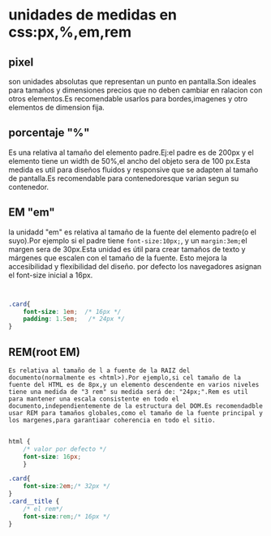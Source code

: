 # unidades de medidas en css:px,%,em,rem

## pixel
son unidades absolutas que representan un punto en pantalla.Son ideales para tamaños y dimensiones precios que no deben cambiar en ralacion con otros elementos.Es recomendable usarlos para bordes,imagenes y otro elementos de dimension fija.

## porcentaje "%"
Es una relativa al tamaño del elemento padre.Ej:el padre es de 200px y el elemento tiene un width de 50%,el ancho del objeto sera de 100 px.Esta medida es util para diseños fluidos y responsive que se adapten al tamaño de pantalla.Es recomendable para contenedoresque varian segun su contenedor.

## EM "em"

la unidadd "em" es relativa al tamaño de la fuente del elemento padre(o el suyo).Por ejemplo si el padre tiene `font-size:10px;`, y un `margin:3em;`el margen sera de 30px.Esta unidad es útil para crear tamaños de texto y márgenes que escalen con el tamaño de la fuente.
Esto mejora la accesibilidad y flexibilidad del diseño.
por defecto los navegadores asignan el font-size inicial a 16px.

```css


.card{
    font-size: 1em;  /* 16px */
    padding: 1.5em;   /* 24px */
}
```

## REM(root EM)
    Es relativa al tamaño de l a fuente de la RAIZ del documento(normalmente es <html>).Por ejemplo,si cel tamaño de la fuente del HTML es de 8px,y un elemento descendente en varios niveles tiene una medida de "3 rem" su medida será de: "24px;".Rem es util para mantener una escala consistente en todo el documento,independientemente de la estructura del DOM.Es recomendadble usar REM para tamaños globales,como el tamaño de la fuente principal y los margenes,para garantiaar coherencia en todo el sitio.

```css

html {
    /* valor por defecto */
    font-size: 16px;
    }

.card{
    font-size:2em;/* 32px */
}
.card__title {
    /* el rem*/
    font-size:rem;/* 16px */
}